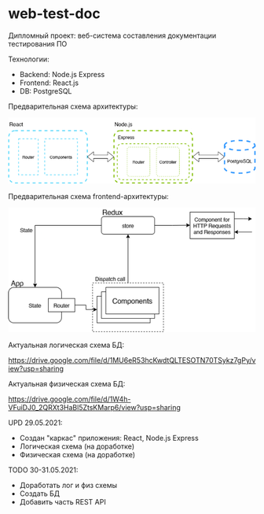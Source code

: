 # web-test-doc

Дипломный проект: веб-система составления документации тестирования ПО

Технологии:
- Backend: Node.js Express
- Frontend: React.js
- DB: PostgreSQL

Предварительная схема архитектуры:

![architecture_schema](/figure/architecture_schema.png "Схема архитектуры")

Предварительная схема frontend-архитектуры:

![front_schema](/figure/front-schema.png "Схема frontend")

Актуальная логическая схема БД:

https://drive.google.com/file/d/1MU6eR53hcKwdtQLTESOTN70TSykz7gPy/view?usp=sharing

Актуальная физическая схема БД:

https://drive.google.com/file/d/1W4h-VFuiDJ0_2QRXt3HaBl5ZtsKMarp6/view?usp=sharing

UPD 29.05.2021:
- Создан "каркас" приложения: React, Node.js Express
- Логическая схема (на доработке)
- Физическая схема (на доработке)

TODO 30-31.05.2021: 
- Доработать лог и физ схемы
- Создать БД
- Добавить часть REST API
